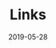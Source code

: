 ---
title: Links
description: Links
date: '2019-05-28'
aliases:
  - links
license: CC BY-NC-ND
menu:
    main: 
        name: Links
        weight: -50
        params:
            icon: link
--- 